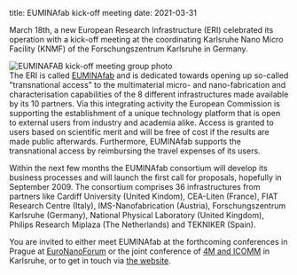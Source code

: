 title: EUMINAfab kick-off meeting
date: 2021-03-31

March 18th, a new European Research Infrastructure (ERI) celebrated its operation with a kick-off meeting at the coordinating Karlsruhe Nano Micro Facility (KNMF) of the Forschungszentrum Karlsruhe in Germany.
<!--break-->
![EUMINAFAB kick-off meeting group photo](/4m-association/assets/images/euminafab-kickoff-group.jpg)  
The ERI is called [EUMINAfab](http://www.euminafab.eu) and is dedicated towards opening up so-called "transnational access" to the multimaterial micro- and nano-fabrication and characterisation capabilities of the 8 different infrastructures made available by its 10 partners. Via this integrating activity the European Commission is supporting the establishment of a unique technology platform that is open to external users from industry and academia alike. Access is granted to users based on scientific merit and will be free of cost if the results are made public afterwards. Furthermore, EUMINAfab supports the transnational access by reimbursing the travel expenses of its users.  

Within the next few months the EUMINAfab consortium will develop its business processes and will launch the first call for proposals, hopefully in September 2009. The consortium comprises 36 infrastructures from partners like Cardiff University (United Kindom), CEA-Liten (France), FIAT Research Centre (Italy), IMS-Nanofabrication (Austria), Forschungszentrum Karlsruhe (Germany), National Physical Laboratory (United Kingdom), Philips Research Miplaza (The Netherlands) and TEKNIKER (Spain).  

You are invited to either meet EUMINAfab at the forthcoming conferences in Prague at [EuroNanoForum](/node/68) or the joint conference of [4M and ICOMM](/4m-association/conference/2009) in Karlsruhe, or to get in touch via [the website](http://www.euminafab.eu).